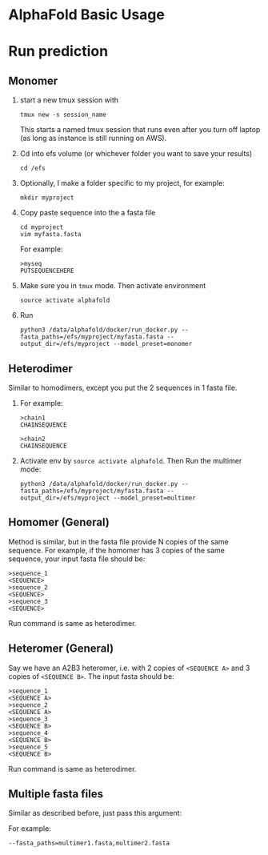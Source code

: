 # AlphaFold Basic Usage


# Run prediction 

## Monomer

1. start a new tmux session with

   ```
   tmux new -s session_name
   ```

   This starts a named tmux session that runs even after you turn off laptop (as long as instance is still running on AWS).  

3. Cd into efs volume (or whichever folder you want to save your results)

   ```
   cd /efs
   ```

4. Optionally, I make a folder specific to my project, for example:

   ```
   mkdir myproject
   ```

6. Copy paste sequence into the a fasta file

   ```
   cd myproject
   vim myfasta.fasta
   ```

   For example:

   ```
   >myseq
   PUTSEQUENCEHERE
   ```

7. Make sure you in `tmux` mode. Then activate environment

   ```
   source activate alphafold
   ```

8. Run

   ```
   python3 /data/alphafold/docker/run_docker.py --fasta_paths=/efs/myproject/myfasta.fasta --output_dir=/efs/myproject --model_preset=monomer
   ```


## Heterodimer

Similar to homodimers, except you put the 2 sequences in 1 fasta file. 

1. For example:
   ```
   >chain1
   CHAINSEQUENCE
   
   >chain2
   CHAINSEQUENCE
   ```

2. Activate env by `source activate alphafold`. Then Run the multimer mode:

   ```
   python3 /data/alphafold/docker/run_docker.py --fasta_paths=/efs/myproject/myfasta.fasta --output_dir=/efs/myproject --model_preset=multimer
   ```

## Homomer (General)

Method is similar, but in the fasta file provide N copies of the same sequence. For example, if the homomer has 3 copies of the same sequence, your input fasta file should be:

```
>sequence_1
<SEQUENCE>
>sequence_2
<SEQUENCE>
>sequence_3
<SEQUENCE>
```

Run command is same as heterodimer. 

## Heteromer (General)

Say we have an A2B3 heteromer, i.e. with 2 copies of `<SEQUENCE A>` and 3 copies of `<SEQUENCE B>`. The input fasta should be:

```
>sequence_1
<SEQUENCE A>
>sequence_2
<SEQUENCE A>
>sequence_3
<SEQUENCE B>
>sequence_4
<SEQUENCE B>
>sequence_5
<SEQUENCE B>
```

Run command is same as heterodimer. 


## Multiple fasta files

Similar as described before, just pass this argument: 

For example:
```
--fasta_paths=multimer1.fasta,multimer2.fasta
```

   